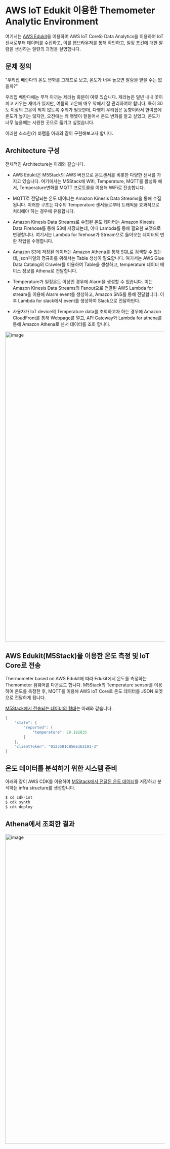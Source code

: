 # AWS IoT Edukit 이용한 Themometer Analytic Environment

여기서는 [AWS Edukit](https://github.com/kyopark2014/IoT-Core-Contents/blob/main/m5stack.md)을 이용하여 AWS IoT Core와 Data Analytics을 이용하여 IoT 센서로부터 데이터를 수집하고, 이를 웹브라우저를 통해 확인하고, 일정 조건에 대한 알람을 생성하는 일련의 과정을 설명합니다. 

## 문제 정의

"우리집 베란다의 온도 변화를 그래프로 보고, 온도가 너무 높으면 알람을 받을 수는 없을까?"

우리집 베란다에는 무척 아까는 제라늄 화분이 여럿 있습니다. 제라늄은 일년 내내 꽃이 피고 키우는 재미가 있지만, 여름의 고온에 매우 약해서 잘 관리하여야 합니다. 특히 30도 이상의 고온이 되지 않도록 주의가 필요한데, 다행히 우리집은 동향이라서 한여름에 온도가 높지는 않지만, 오전에는 꽤 햇볓이 잘들어서 온도 변화를 알고 싶었고, 온도가 너무 높을때는 시원한 곳으로 옮기고 싶었습니다.

이러한 소소한(?) 바램을 아래와 같이 구현해보고자 합니다. 

## Architecture 구성 

전체적인 Architecture는 아래와 같습니다. 

- AWS Edukit은 M5Stack의 AWS 버전으로 온도센서를 비롯한 다양한 센서를 가지고 있습니다. 여기에서는 M5Stack에 Wifi, Temperature, MQTT를 활성화 해서, Temperature변화를 MQTT 프로토콜을 이용해 WiFi로 전송합니다. 

- MQTT로 전달되는 온도 데이터는 Amazon Kinesis Data Streams을 통해 수집됩니다. 이러한 구조는 다수의 Temperature 센서들로부터 트래픽을 효과적으로 처리해야 하는 경우에 유용합니다. 

- Amazon Kinesis Data Streams로 수집된 온도 데이터는 Amazon Kinesis Data Firehose를 통해 S3에 저장되는데, 이때 Lambda를 통해 필요한 포맷으로 변경합니다. 여기서는 Lambda for firehose가 Stream으로 들어오는 데이터의 변환 작업을 수행합니다. 

- Amazon S3에 저장된 데이터는 Amazon Athena를 통해 SQL로 검색할 수 있는데, json파일의 정규화를 위해서는 Table 생성이 필요합니다. 여기서는 AWS Glue Data Catalog의 Crawler를 이용하여 Table을 생성하고, temperature 데이터 베이스 정보를 Athena로 전달합니다. 

- Temperature가 일정온도 이상인 경우에 Alarm을 생성할 수 있습니다. 이는 Amazon Kinesis Data Streams의 Fanout으로 연결된 AWS Lambda for stream을 이용해 Alarm event를 생성하고, Amazon SNS를 통해 전달합니다. 이후 Lambda for slack에서 event를 생성하여 Slack으로 전달하빈다. 

- 사용자가 IoT device의 Temperature data를 조회하고자 하는 경우에 Amazon CloudFront를 통해 Webpage를 열고, API Gateway와 Lambda for athena를 통해 Amazon Athena로 센서 데이터를 조회 합니다. 

<img width="975" alt="image" src="https://user-images.githubusercontent.com/52392004/170950319-edc3c57b-9e02-4f58-9496-9767b1ec486b.png">

## AWS Edukit(M5Stack)을 이용한 온도 측정 및 IoT Core로 전송

Thermometer based on AWS Edukit에 따라 Edukit에서 온도를 측정하는 Themometer 펌웨어를 다운로드 합니다. M5Stack의 Temperature sensor를 이용하여 온도를 측정한 후, MQTT를 이용해 AWS IoT Core로 온도 데이터를 JSON 포멧으로 전달하게 됩니다. 

[M5Stack에서 전송되는 데이터의 형태](https://github.com/kyopark2014/IoT-Core-Contents/blob/main/edukit-thermostat.md)는 아래와 같습니다. 

```java
{
    "state": {
        "reported": {
            "temperature": 20.182835
        }
    },
    "clientToken": "0123501CB56E162101-3"
}
```

## 온도 데이터를 분석하기 위한 시스템 준비 

아래와 같이 AWS CDK를 이용하여 [M5Stack에서 전달된 온도 데이터](https://github.com/kyopark2014/iot-analytics/tree/main/aws-iot-thermometer)를 저장하고 분석하는 infra structure를 생성합니다. 

```c
$ cd cdk-iot
$ cdk synth
$ cdk deploy
```

## Athena에서 조회한 결과

<img width="975" alt="image" src="https://user-images.githubusercontent.com/52392004/170881634-c026bf72-8b4d-4c1a-af11-a87af5bf3025.png">

```c
